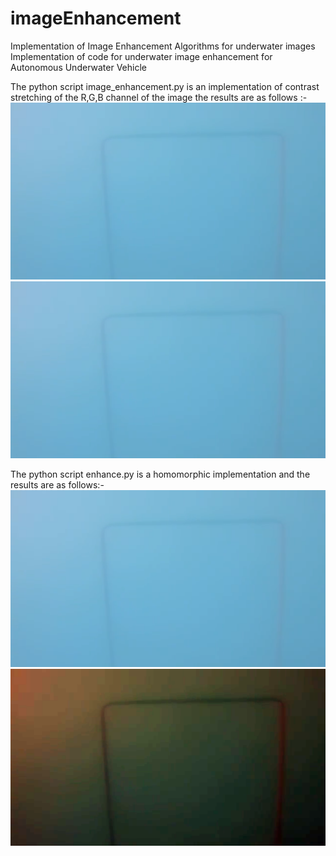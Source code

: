 # imageEnhancement
Implementation of Image Enhancement Algorithms for underwater images
Implementation of code for underwater image enhancement for Autonomous Underwater Vehicle

The python script image_enhancement.py is an implementation of contrast stretching of the R,G,B channel of the image the results are as follows :-
![alt text](https://github.com/pks-97/imageEnhancement/blob/master/images/6.png) ![alt text](https://github.com/pks-97/imageEnhancement/blob/master/images/6.png)

The python script enhance.py is a homomorphic implementation and the results are as follows:-
![alt text](https://github.com/pks-97/imageEnhancement/blob/master/images/6.png) ![alt text](https://github.com/pks-97/imageEnhancement/blob/master/result/test_final.png)
